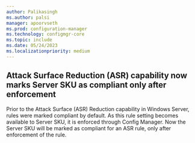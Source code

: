 ```yaml
---
author: Palikasingh
ms.author: palsi
manager: apoorvseth
ms.prod: configuration-manager
ms.technology: configmgr-core
ms.topic: include
ms.date: 05/24/2023
ms.localizationpriority: medium
---
```


## <a name="bkmk_ASR"></a> Attack Surface Reduction (ASR) capability now marks Server SKU as compliant only after enforcement

<!--9217349-->
Prior to the Attack Surface (ASR) Reduction capability in Windows Server, rules were marked compliant by default. As this rule setting becomes available to Server SKU, it is enforced through Config Manager. Now the Server SKU will be marked as compliant for an ASR rule, only after enforcement of the rule.
